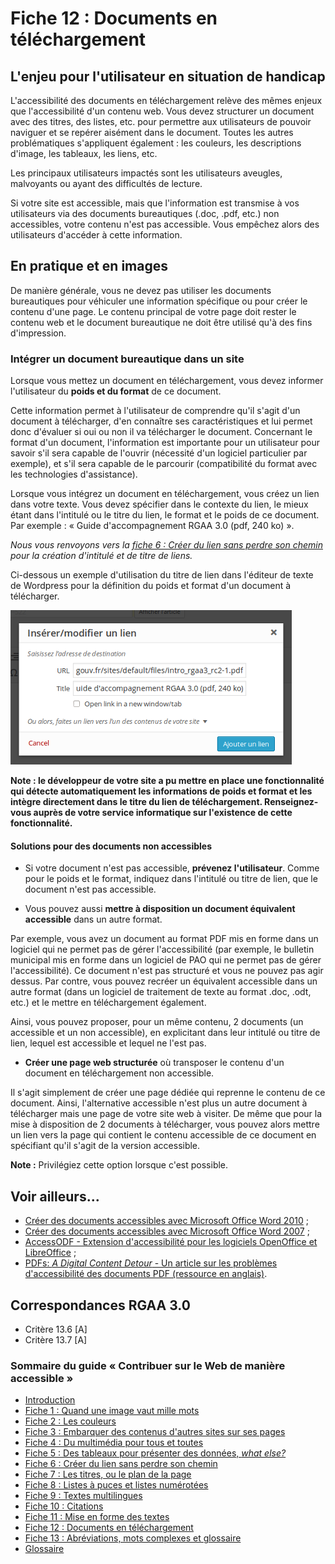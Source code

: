 # Fiche 12&nbsp;: Documents en téléchargement

## L'enjeu pour l'utilisateur en situation de handicap

L'accessibilité des documents en téléchargement relève des mêmes enjeux que l'accessibilité d'un contenu web. Vous devez structurer un document avec des titres, des listes, etc. pour permettre aux utilisateurs de pouvoir naviguer et se repérer aisément dans le document. Toutes les autres problématiques s'appliquent également&nbsp;: les couleurs, les descriptions d'image, les tableaux, les liens, etc.

Les principaux utilisateurs impactés sont les utilisateurs aveugles, malvoyants ou ayant des difficultés de lecture.

Si votre site est accessible, mais que l'information est transmise à vos utilisateurs via des documents bureautiques (.doc, .pdf, etc.) non accessibles, votre contenu n'est pas accessible. Vous empêchez alors des utilisateurs d'accéder à cette information.

## En pratique et en images

De manière générale, vous ne devez pas utiliser les documents bureautiques pour véhiculer une information spécifique ou pour créer le contenu d'une page. Le contenu principal de votre page doit rester le contenu web et le document bureautique ne doit être utilisé qu'à des fins d'impression. 

### Intégrer un document bureautique dans un site

Lorsque vous mettez un document en téléchargement, vous devez informer l'utilisateur du **poids et du format** de ce document. 

Cette information permet à l'utilisateur de comprendre qu'il s'agit d'un document à télécharger, d'en connaître ses caractéristiques et lui permet donc d'évaluer si oui ou non il va télécharger le document. Concernant le format d'un document, l'information est importante pour un utilisateur pour savoir s'il sera capable de l'ouvrir (nécessité d'un logiciel particulier par exemple), et s'il sera capable de le parcourir (compatibilité du format avec les technologies d'assistance). 

Lorsque vous intégrez un document en téléchargement, vous créez un lien dans votre texte. Vous devez spécifier dans le contexte du lien, le mieux étant dans l'intitulé ou le titre du lien, le format et le poids de ce document. Par exemple&nbsp;: «&nbsp;Guide d'accompagnement RGAA 3.0 (pdf, 240 ko)&nbsp;».

*Nous vous renvoyons vers la [fiche 6&nbsp;: Créer du lien sans perdre son chemin](liens.md) pour la création d'intitulé et de titre de liens.* 

Ci-dessous un exemple d'utilisation du titre de lien dans l'éditeur de texte de <span lang="en">Wordpress</span> pour la définition du poids et format d'un document à télécharger.

<img src="img/bureautique/poids-format.png" alt="" />

**Note&nbsp;: le développeur de votre site a pu mettre en place une fonctionnalité qui détecte automatiquement les informations de poids et format et les intègre directement dans le titre du lien de téléchargement. Renseignez-vous auprès de votre service informatique sur l'existence de cette fonctionnalité.**

#### Solutions pour des documents non accessibles

* Si votre document n'est pas accessible, **prévenez l'utilisateur**. Comme pour le poids et le format, indiquez dans l'intitulé ou titre de lien, que le document n'est pas accessible.

* Vous pouvez aussi **mettre à disposition un document équivalent accessible** dans un autre format.

Par exemple, vous avez un document au format PDF mis en forme dans un logiciel qui ne permet pas de gérer l'accessibilité (par exemple, le bulletin municipal mis en forme dans un logiciel de PAO qui ne permet pas de gérer l'accessibilité). Ce document n'est pas structuré et vous ne pouvez pas agir dessus. Par contre, vous pouvez recréer un équivalent accessible dans un autre format (dans un logiciel de traitement de texte au format .doc, .odt, etc.) et le mettre en téléchargement également.

Ainsi, vous pouvez proposer, pour un même contenu, 2 documents (un accessible et un non accessible), en explicitant dans leur intitulé ou titre de lien, lequel est accessible et lequel ne l'est pas.

* **Créer une page web structurée** où transposer le contenu d'un document en téléchargement non accessible.

Il s'agit simplement de créer une page dédiée qui reprenne le contenu de ce document. Ainsi, l'alternative accessible n'est plus un autre document à télécharger mais une page de votre site web à visiter. De même que pour la mise à disposition de 2 documents à télécharger, vous pouvez alors mettre un lien vers la page qui contient le contenu accessible de ce document en spécifiant qu'il s'agit de la version accessible.

**Note&nbsp;:** Privilégiez cette option lorsque c'est possible.

## Voir ailleurs...

- [Créer des documents accessibles avec Microsoft Office Word 2010](http://www.microsoft.com/fr-fr/download/details.aspx?id=23856)&nbsp;;
- [Créer des documents accessibles avec Microsoft Office Word 2007](http://www.microsoft.com/fr-fr/download/details.aspx?id=8908)&nbsp;;
- [AccessODF - Extension d'accessibilité pour les logiciels OpenOffice et LibreOffice](http://extensions.libreoffice.org/extension-center/accessodf)&nbsp;;
- [PDFs: <i lang="en">A Digital Content Detour</i> - Un article sur les problèmes d'accessibilité des documents PDF (ressource en anglais)](http://www.digitalgov.gov/2015/07/23/pdfs-a-digital-content-detour/).

## Correspondances RGAA 3.0

- Critère 13.6 [A]
- Critère 13.7 [A]

### Sommaire du guide «&nbsp;Contribuer sur le Web de manière accessible&nbsp;»

* [Introduction](0-intro.md)
* [Fiche 1&nbsp;: Quand une image vaut mille mots](images.md)
* [Fiche 2&nbsp;: Les couleurs](couleurs.md)
* [Fiche 3&nbsp;: Embarquer des contenus d'autres sites sur ses pages](cadres.md)
* [Fiche 4&nbsp;: Du multimédia pour tous et toutes](multimedia.md)
* [Fiche 5&nbsp;: Des tableaux pour présenter des données, <i lang="en">what else?</i>](tableaux.md)
* [Fiche 6&nbsp;: Créer du lien sans perdre son chemin](liens.md)
* [Fiche 7&nbsp;: Les titres, ou le plan de la page](titres.md)
* [Fiche 8&nbsp;: Listes à puces et listes numérotées](listes.md)
* [Fiche 9&nbsp;: Textes multilingues](langue.md)
* [Fiche 10&nbsp;: Citations](citations.md)
* [Fiche 11&nbsp;: Mise en forme des textes](mise-en-forme.md)
* [Fiche 12&nbsp;: Documents en téléchargement](docs_telechargement.md)
* [Fiche 13&nbsp;: Abréviations, mots complexes et glossaire](definition.md)
* [Glossaire](glossaire.md)

